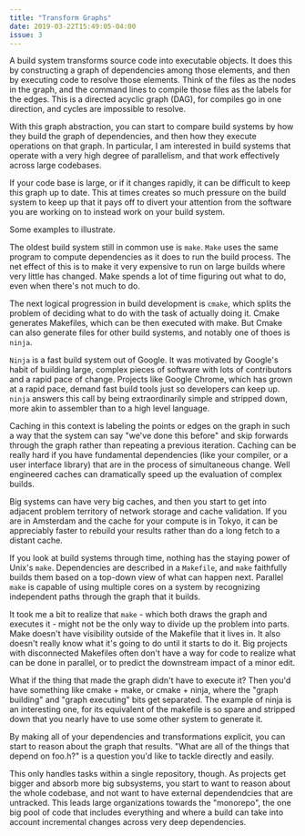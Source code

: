 ```yaml
---
title: "Transform Graphs"
date: 2019-03-22T15:49:05-04:00
issue: 3
---
```


A build system transforms source code into executable
objects. It does this by constructing a graph of dependencies
among those elements, and then by executing code to
resolve those elements. Think of the files as the
nodes in the graph, and the command lines to compile
those files as the labels for the edges. This is a
directed acyclic graph (DAG), for compiles go in one
direction, and cycles are impossible to resolve.

With this graph abstraction, you can start to 
compare build systems by how they build the graph
of dependencies, and then how they execute operations
on that graph. In particular, I am interested in build
systems that operate with a very high degree of parallelism,
and that work effectively across large codebases.

If your code base is large, or if it changes rapidly,
it can be difficult to keep this graph up to date. This
at times creates so much pressure on the build system to 
keep up that it pays off to divert your attention from
the software you are working on to instead work on your
build system.

Some examples to illustrate.

The oldest build system still in common use is `make`.
`Make` uses the same program to compute dependencies
as it does to run the build process. The net effect of
this is to make it very expensive to run on large
builds where very little has changed. Make spends a
lot of time figuring out what to do, even when there's
not much to do. 

The next logical progression in build development is
`cmake`, which splits the problem of deciding what to
do with the task of actually doing it. Cmake generates
Makefiles, which can be then executed with make. But
Cmake can also generate files for other build systems,
and notably one of thoes is `ninja`.

`Ninja` is a fast build system out of Google. It was
motivated by Google's habit of building large, complex
pieces of software with lots of contributors and a rapid
pace of change. Projects like Google Chrome, which has
grown at a rapid pace, demand fast build tools just so
developers can keep up. `ninja` answers this call by being
extraordinarily simple and stripped down, more akin to
assembler than to a high level language.

Caching in this context is labeling the points or edges on the graph
in such a way that the system can say "we've done this before" and
skip forwards through the graph rather than repeating a previous
iteration. Caching can be really hard if you have fundamental 
dependencies (like your compiler, or a user interface library) that are 
in the process of simultaneous change. Well engineered caches can
dramatically speed up the evaluation of complex builds.

Big systems can have very big caches, and then you start to get 
into adjacent problem territory of network storage and cache validation.
If you are in Amsterdam and the cache for your compute is in Tokyo,
it can be appreciably faster to rebuild your results rather than
do a long fetch to a distant cache.

If you look at build systems through time, nothing has the staying
power of Unix's `make`. Dependencies are described in a `Makefile`,
and `make` faithfully builds them based on a top-down view of
what can happen next. Parallel `make` is capable of using multiple
cores on a system by recognizing independent paths through the
graph that it builds. 

It took me a bit to realize that `make` - which both draws the graph
and executes it - might not be the only way to divide up the problem
into parts. Make doesn't have visibility outside of the Makefile
that it lives in. It also doesn't really know what it's going to do
until it starts to do it. Big projects with disconnected Makefiles
often don't have a way for code to realize what can be done in parallel,
or to predict the downstream impact of a minor edit.

What if the thing that made the graph didn't have to execute it?
Then you'd have something like cmake + make, or cmake + ninja, where
the "graph building" and "graph executing" bits get separated.
The example of ninja is an interesting one, for its equivalent
of the makefile is so spare and stripped down that you nearly
have to use some other system to generate it. 

By making all of your dependencies and transformations explicit,
you can start to reason about the graph that results. "What
are all of the things that depend on foo.h?" is a question you'd
like to tackle directly and easily.

This only handles tasks within a single repository, though. 
As projects get bigger and absorb more big subsystems, you
start to want to reason about the whole codebase, and not want to
have external dependendcies that are untracked. This leads large
organizations towards the "monorepo", the one big pool of code
that includes everything and where a build can take into account
incremental changes across very deep dependencies.
